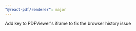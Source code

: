 ```yaml
---
"@react-pdf/renderer": major
---
```


Add key to PDFViewer's iframe to fix the browser history issue
